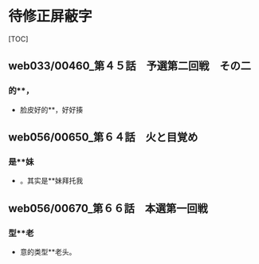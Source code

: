 # 待修正屏蔽字

[TOC]

## web033/00460_第４５話　予選第二回戦　その二

### 的**，

- 脸皮好的**，好好揍


## web056/00650_第６４話　火と目覚め

### 是**妹

- 。其实是**妹拜托我


## web056/00670_第６６話　本選第一回戦

### 型**老

- 意的类型**老头。
